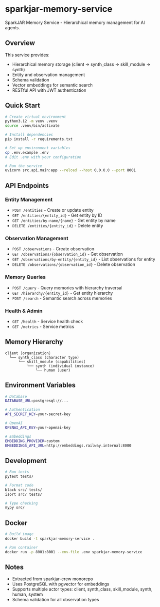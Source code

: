 # sparkjar-memory-service

SparkJAR Memory Service - Hierarchical memory management for AI agents.

## Overview

This service provides:
- Hierarchical memory storage (client → synth_class → skill_module → synth)
- Entity and observation management
- Schema validation
- Vector embeddings for semantic search
- RESTful API with JWT authentication

## Quick Start

```bash
# Create virtual environment
python3.12 -m venv .venv
source .venv/bin/activate

# Install dependencies
pip install -r requirements.txt

# Set up environment variables
cp .env.example .env
# Edit .env with your configuration

# Run the service
uvicorn src.api.main:app --reload --host 0.0.0.0 --port 8001
```

## API Endpoints

### Entity Management
- `POST /entities` - Create or update entity
- `GET /entities/{entity_id}` - Get entity by ID
- `GET /entities/by-name/{name}` - Get entity by name
- `DELETE /entities/{entity_id}` - Delete entity

### Observation Management
- `POST /observations` - Create observation
- `GET /observations/{observation_id}` - Get observation
- `GET /observations/by-entity/{entity_id}` - List observations for entity
- `DELETE /observations/{observation_id}` - Delete observation

### Memory Queries
- `POST /query` - Query memories with hierarchy traversal
- `GET /hierarchy/{entity_id}` - Get entity hierarchy
- `POST /search` - Semantic search across memories

### Health & Admin
- `GET /health` - Service health check
- `GET /metrics` - Service metrics

## Memory Hierarchy

```
client (organization)
  └── synth_class (character type)
      └── skill_module (capabilities)
          └── synth (individual instance)
              └── human (user)
```

## Environment Variables

```bash
# Database
DATABASE_URL=postgresql://...

# Authentication
API_SECRET_KEY=your-secret-key

# OpenAI
OPENAI_API_KEY=your-openai-key

# Embeddings
EMBEDDING_PROVIDER=custom
EMBEDDINGS_API_URL=http://embeddings.railway.internal:8000
```

## Development

```bash
# Run tests
pytest tests/

# Format code
black src/ tests/
isort src/ tests/

# Type checking
mypy src/
```

## Docker

```bash
# Build image
docker build -t sparkjar-memory-service .

# Run container
docker run -p 8001:8001 --env-file .env sparkjar-memory-service
```

## Notes

- Extracted from sparkjar-crew monorepo
- Uses PostgreSQL with pgvector for embeddings
- Supports multiple actor types: client, synth_class, skill_module, synth, human, system
- Schema validation for all observation types